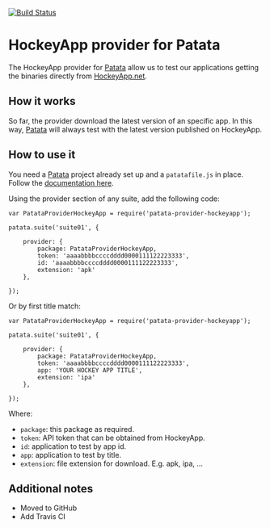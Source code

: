 [![Build Status](https://travis-ci.org/eridem/hockeyapp-api-wrapper.svg?branch=master)](https://travis-ci.org/eridem/hockeyapp-api-wrapper)

# HockeyApp provider for Patata

The HockeyApp provider for [Patata](http://patata.io) allow us to test our applications getting the binaries directly from [HockeyApp.net](http://hockeyApp.net).

## How it works

So far, the provider download the latest version of an specific app. In this way, [Patata](http://patata.io) will always test with the latest version published on HockeyApp.

## How to use it

You need a [Patata](https://bitbucket.org/patataio/patata/overview) project already set up and a ```patatafile.js``` in place. Follow the [documentation here](https://bitbucket.org/patataio/patata/overview).

Using the provider section of any suite, add the following code:

```
var PatataProviderHockeyApp = require('patata-provider-hockeyapp');

patata.suite('suite01', {

    provider: {
        package: PatataProviderHockeyApp,
        token: 'aaaabbbbccccdddd0000111122223333',
        id: 'aaaabbbbccccdddd0000111122223333',
        extension: 'apk'
    },
        
});
```

Or by first title match:

```
var PatataProviderHockeyApp = require('patata-provider-hockeyapp');

patata.suite('suite01', {

    provider: {
        package: PatataProviderHockeyApp,
        token: 'aaaabbbbccccdddd0000111122223333',
        app: 'YOUR HOCKEY APP TITLE',
        extension: 'ipa'
    },
        
});
```

Where:

- ```package```: this package as required.
- ```token```: API token that can be obtained from HockeyApp.
- ```id```: application to test by app id.
- ```app```: application to test by title.
- ```extension```: file extension for download. E.g. apk, ipa, ...

## Additional notes

- Moved to GitHub
- Add Travis CI